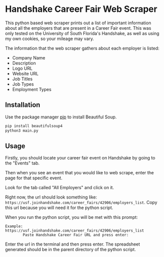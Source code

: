 # Handshake Career Fair Web Scraper

This python based web scraper prints out a list of important information about all the employers that are present in a Career Fair event.
This was only tested on the University of South Florida's Handshake, as well as using my own cookies, so your mileage may vary.


The information that the web scraper gathers about each employer is listed:
* Company Name
* Description
* Logo URL
* Website URL
* Job Titles
* Job Types
* Employment Types

## Installation

Use the package manager [pip](https://pip.pypa.io/en/stable/) to install Beautiful Soup.

```bash
pip install beautifulsoup4
python3 main.py
```

## Usage
Firstly, you should locate your career fair event on Handshake by going to the "Events" tab.

Then when you see an event that you would like to web scrape, enter the page for that specific event.

Look for the tab called "All Employers" and click on it. 

Right now, the url should look something like: `https://usf.joinhandshake.com/career_fairs/42906/employers_list`. Copy this url because you will need it for the python script.

When you run the python script, you will be met with this prompt:
```
Example: https://usf.joinhandshake.com/career_fairs/42906/employers_list
        Paste Handshake Career Fair URL and press enter: 
```
Enter the url in the terminal and then press enter. The spreadsheet generated should be in the parent directory of the python script.